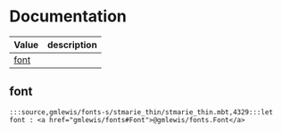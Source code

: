 # Documentation
|Value|description|
|---|---|
|[font](#font)||

## font

```moonbit
:::source,gmlewis/fonts-s/stmarie_thin/stmarie_thin.mbt,4329:::let font : <a href="gmlewis/fonts#Font">@gmlewis/fonts.Font</a>
```

